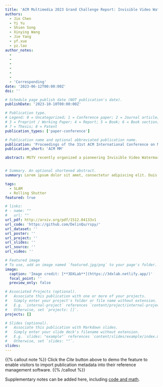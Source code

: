 ```yaml
---
title: 'ACM Multimedia 2023 Grand Challenge Report: Invisible Video Watermark'
authors:
  - Jin Chen
  - Yi Yu
  - Shien Song
  - Xinying Wang
  - Jie Yang
  - yf.xue
  - yz.lao
author_notes:
  - 
  - 
  -
  -
  - 
  - 
  - 'Corresponding'
date: '2023-06-12T00:00:00Z'
doi: ''

# Schedule page publish date (NOT publication's date).
publishDate: '2023-10-10T00:00:00Z'

# Publication type.
# Legend: 0 = Uncategorized; 1 = Conference paper; 2 = Journal article;
# 3 = Preprint / Working Paper; 4 = Report; 5 = Book; 6 = Book section;
# 7 = Thesis; 8 = Patent
publication_types: ['paper-conference']

# Publication name and optional abbreviated publication name.
publication: 'Proceedings of the 31st ACM International Conference on Multimedia'
publication_short: 'ACM MM'

abstract: MGTV recently organized a pioneering Invisible Video Watermark Challenge, inviting participants to create a framework capable of embedding invisible watermarks into videos and extracting them from watermarked content. The invisible watermark serves as a discrete digital signature within the media data, imperceptible to the human eye. This technique safeguards the ownership and authenticity of multimedia content. While convolutional neural networks have demonstrated remarkable efficacy in image and video processing, the discourse on invisible watermarking remains limited. This challenge, therefore, presents an opportune moment to advance the field of invisible watermarking. Furthermore, to support this endeavor, we curated the comprehensive MGTV_WM dataset, encompassing diverse video types. For further details, please refer to our official website (https://challenge.ai.mgtv.com/\#/track/18?locale=en).


# Summary. An optional shortened abstract.
summary: Lorem ipsum dolor sit amet, consectetur adipiscing elit. Duis posuere tellus ac convallis placerat. Proin tincidunt magna sed ex sollicitudin condimentum.

tags:
  - SLAM
  - Rolling Shutter
featured: true

# links:
# - name: ""
#   url: ""
url_pdf: http://arxiv.org/pdf/1512.04133v1
url_code: 'https://github.com/DelinQu/rspy/'
url_dataset: ''
url_poster: ''
url_project: ''
url_slides: ''
url_source: ''
url_video: ''

# Featured image
# To use, add an image named `featured.jpg/png` to your page's folder.
image:
  caption: 'Image credit: [**3DXLab**](https://3dxlab.netlify.app/)'
  focal_point: ''
  preview_only: false

# Associated Projects (optional).
#   Associate this publication with one or more of your projects.
#   Simply enter your project's folder or file name without extension.
#   E.g. `internal-project` references `content/project/internal-project/index.md`.
#   Otherwise, set `projects: []`.
projects: []

# Slides (optional).
#   Associate this publication with Markdown slides.
#   Simply enter your slide deck's filename without extension.
#   E.g. `slides: "example"` references `content/slides/example/index.md`.
#   Otherwise, set `slides: ""`.
slides:
---
```


{{% callout note %}}
Click the _Cite_ button above to demo the feature to enable visitors to import publication metadata into their reference management software.
{{% /callout %}}

Supplementary notes can be added here, including [code and math](https://wowchemy.com/docs/content/writing-markdown-latex/).
